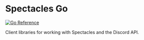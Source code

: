 # Spectacles Go

[![Go Reference](https://pkg.go.dev/badge/github.com/spec-tacles/go.svg)](https://pkg.go.dev/github.com/spec-tacles/go)

Client libraries for working with Spectacles and the Discord API.
